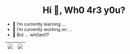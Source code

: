 <!--
**idk-wh0am1/idk-wh0am1** is a ✨ _special_ ✨ repository because its `README.md` (this file) appears on your GitHub profile.
### Hi there 👋

Here are some ideas to get you started:

- 🔭 I’m currently working on ...
- 🌱 I’m currently learning ...
- 👯 I’m looking to collaborate on ...
- 🤔 I’m looking for help with ...
- 💬 Ask me about ...
- 📫 How to reach me: ...
- 😄 Pronouns: ...
- ⚡ Fun fact: ...
-->

<h1 align="center">Hi 👋, Wh0 4r3 y0u?</h1>

- 🌱 I’m currently learning ...
- 🔭 I’m currently working on ...
- 🤔 But ... wh0am1?

| <img src="https://github-readme-stats.vercel.app/api?username=idk-wh0am1&show_icons=true&theme=github_dark" style="display: inline;"> |<img src="https://github-readme-stats.vercel.app/apitop-langs/?username=idk-wh0am1&show_icons=true&theme=github_dark" style="display: inline;"> |
| ------------- | ------------- |
